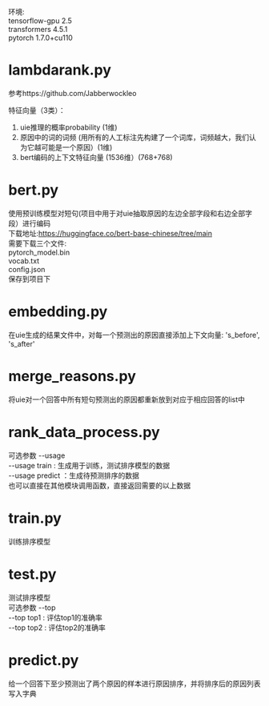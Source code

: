 环境:  
tensorflow-gpu 2.5  
transformers 4.5.1  
pytorch 1.7.0+cu110


# lambdarank.py
参考https://github.com/Jabberwockleo  

特征向量（3类）：    
1. uie推理的概率probability (1维)  
2. 原因中的词的词频 (用所有的人工标注先构建了一个词库，词频越大，我们认为它越可能是一个原因）(1维)  
3. bert编码的上下文特征向量 (1536维）(768+768)  


# bert.py  
使用预训练模型对短句(项目中用于对uie抽取原因的左边全部字段和右边全部字段）进行编码  
下载地址:https://huggingface.co/bert-base-chinese/tree/main  
需要下载三个文件:  
pytorch_model.bin  
vocab.txt  
config.json  
保存到项目下  

# embedding.py
在uie生成的结果文件中，对每一个预测出的原因直接添加上下文向量: 's_before', 's_after'  

# merge_reasons.py
将uie对一个回答中所有短句预测出的原因都重新放到对应于相应回答的list中  

# rank_data_process.py
可选参数 --usage  
--usage train : 生成用于训练，测试排序模型的数据  
--usage predict ：生成待预测排序的数据  
也可以直接在其他模块调用函数，直接返回需要的以上数据  

# train.py
训练排序模型  

# test.py 
测试排序模型  
可选参数 --top  
--top top1 : 评估top1的准确率  
--top top2 : 评估top2的准确率  

# predict.py
给一个回答下至少预测出了两个原因的样本进行原因排序，并将排序后的原因列表写入字典  

